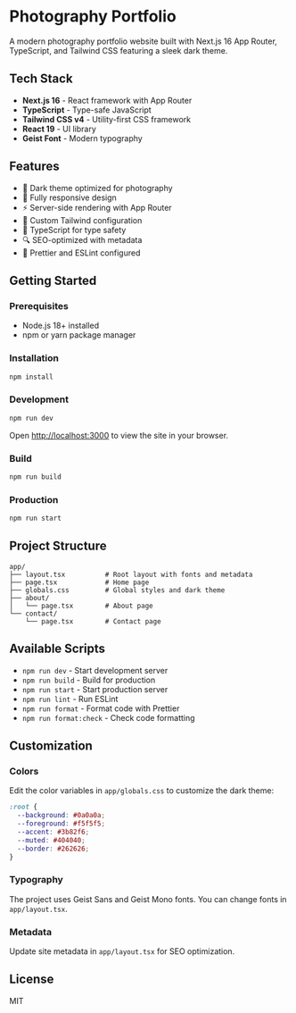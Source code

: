# Photography Portfolio

A modern photography portfolio website built with Next.js 16 App Router, TypeScript, and Tailwind CSS featuring a sleek dark theme.

## Tech Stack

- **Next.js 16** - React framework with App Router
- **TypeScript** - Type-safe JavaScript
- **Tailwind CSS v4** - Utility-first CSS framework
- **React 19** - UI library
- **Geist Font** - Modern typography

## Features

- 🌙 Dark theme optimized for photography
- 📱 Fully responsive design
- ⚡ Server-side rendering with App Router
- 🎨 Custom Tailwind configuration
- 📝 TypeScript for type safety
- 🔍 SEO-optimized with metadata
- 💅 Prettier and ESLint configured

## Getting Started

### Prerequisites

- Node.js 18+ installed
- npm or yarn package manager

### Installation

```bash
npm install
```

### Development

```bash
npm run dev
```

Open [http://localhost:3000](http://localhost:3000) to view the site in your browser.

### Build

```bash
npm run build
```

### Production

```bash
npm run start
```

## Project Structure

```
app/
├── layout.tsx          # Root layout with fonts and metadata
├── page.tsx            # Home page
├── globals.css         # Global styles and dark theme
├── about/
│   └── page.tsx        # About page
└── contact/
    └── page.tsx        # Contact page
```

## Available Scripts

- `npm run dev` - Start development server
- `npm run build` - Build for production
- `npm run start` - Start production server
- `npm run lint` - Run ESLint
- `npm run format` - Format code with Prettier
- `npm run format:check` - Check code formatting

## Customization

### Colors

Edit the color variables in `app/globals.css` to customize the dark theme:

```css
:root {
  --background: #0a0a0a;
  --foreground: #f5f5f5;
  --accent: #3b82f6;
  --muted: #404040;
  --border: #262626;
}
```

### Typography

The project uses Geist Sans and Geist Mono fonts. You can change fonts in `app/layout.tsx`.

### Metadata

Update site metadata in `app/layout.tsx` for SEO optimization.

## License

MIT
